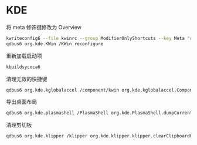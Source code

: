 # KDE

将 meta 修饰键修改为 Overview

```bash
kwriteconfig6 --file kwinrc --group ModifierOnlyShortcuts --key Meta "org.kde.kglobalaccel,/component/kwin,,invokeShortcut,Overview"
qdbus6 org.kde.KWin /KWin reconfigure
```

重新加载启动项

```bash
kbuildsycoca6
```

清理无效的快捷键

```bash
qdbus6 org.kde.kglobalaccel /component/kwin org.kde.kglobalaccel.Component.cleanUp
```

导出桌面布局

```bash
qdbus6 org.kde.plasmashell /PlasmaShell org.kde.PlasmaShell.dumpCurrentLayoutJS > org.kde.plasma.desktop-layout.js
```

清理剪切板

```bash
qdbus6 org.kde.klipper /klipper org.kde.klipper.klipper.clearClipboardHistory
```
